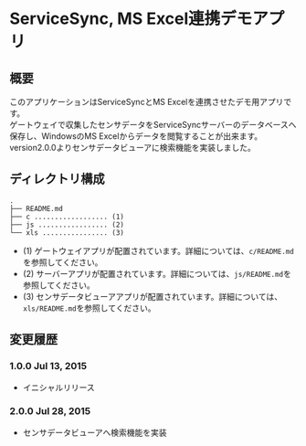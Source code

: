 ServiceSync, MS Excel連携デモアプリ
=======================

## 概要

このアプリケーションはServiceSyncとMS Excelを連携させたデモ用アプリです。  
ゲートウェイで収集したセンサデータをServiceSyncサーバーのデータベースへ保存し、WindowsのMS Excelからデータを閲覧することが出来ます。  
version2.0.0よりセンサデータビューアに検索機能を実装しました。

## ディレクトリ構成
````
.  
├── README.md  
├── c .................. (1)  
├── js ................. (2)  
└── xls ................ (3)  
````
- (1) ゲートウェイアプリが配置されています。詳細については、`c/README.md`を参照してください。  
- (2) サーバーアプリが配置されています。詳細については、`js/README.md`を参照してください。  
- (3) センサデータビューアアプリが配置されています。詳細については、`xls/README.md`を参照してください。  

## 変更履歴

### 1.0.0 Jul 13, 2015

- イニシャルリリース

### 2.0.0 Jul 28, 2015

- センサデータビューアへ検索機能を実装
